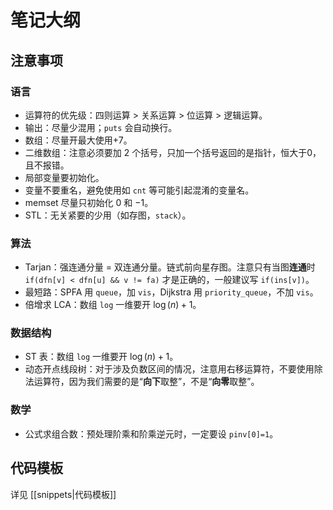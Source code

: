 # 笔记大纲

## 注意事项

### 语言

- 运算符的优先级：四则运算 $>$ 关系运算 $>$ 位运算 $>$ 逻辑运算。
- 输出：尽量少混用；`puts` 会自动换行。
- 数组：尽量开最大使用$+ 7$。
- 二维数组：注意必须要加 2 个括号，只加一个括号返回的是指针，恒大于0，且不报错。
- 局部变量要初始化。
- 变量不要重名，避免使用如 `cnt` 等可能引起混淆的变量名。
- memset 尽量只初始化 $0$ 和 $-1$。
- STL：无关紧要的少用（如存图，`stack`）。

### 算法

- Tarjan：强连通分量 $=$ 双连通分量。链式前向星存图。注意只有当图**连通**时 `if(dfn[v] < dfn[u] && v != fa)`  才是正确的，一般建议写  `if(ins[v])`。
- 最短路：SPFA 用 `queue`，加 `vis`，Dijkstra 用 `priority_queue`，不加 `vis`。
- 倍增求 LCA：数组 `log` 一维要开 $\log(n)+1$。

### 数据结构

- ST 表：数组 `log` 一维要开 $\log(n)+1$。
- 动态开点线段树：对于涉及负数区间的情况，注意用右移运算符，不要使用除法运算符，因为我们需要的是“**向下**取整”，不是“**向零**取整”。

### 数学

- 公式求组合数：预处理阶乘和阶乘逆元时，一定要设 `pinv[0]=1`。 
## 代码模板

详见 [[snippets|代码模板]]
